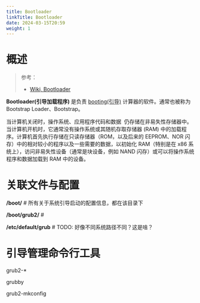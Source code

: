 ```yaml
---
title: Bootloader
linkTitle: Bootloader
date: 2024-03-15T20:59
weight: 1
---
```


# 概述

> 参考：
>
> - [Wiki, Bootloader](https://en.wikipedia.org/wiki/Bootloader)

**Bootloader(引导加载程序)** 是负责 [booting(引导)](https://en.wikipedia.org/wiki/Booting) 计算器的软件。通常也被称为 Bootstrap Loader、Bootstrap。

当计算机关闭时，操作系统、应用程序代码和数据 ‍‌ 仍存储在非易失性存储器中。当计算机开机时，它通常没有操作系统或其随机存取存储器 (RAM) 中的加载程序。计算机首先执行存储在只读存储器（ROM，以及后来的 EEPROM、NOR 闪存）中的相对较小的程序以及一些需要的数据，以初始化 RAM（特别是在 x86 系统上），访问非易失性设备（通常是块设备，例如 NAND 闪存）或可以将操作系统程序和数据加载到 RAM 中的设备。

# 关联文件与配置

**/boot/** # 所有关于系统引导启动的配置信息，都在该目录下

**/boot/grub2/** #

**/etc/default/grub** # TODO: 好像不同系统路径不同？这是啥？

# 引导管理命令行工具

grub2-\*

grubby

grub2-mkconfig
